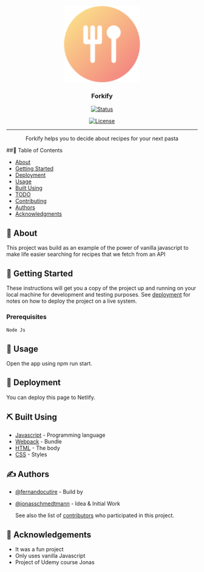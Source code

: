 <p align="center">
  <a href="" rel="noopener">
 <img width=200px height=200px src="dist/img/favicon.png" alt="Project logo"></a>
</p>

<h3 align="center">Forkify</h3>

<div align="center">

[![Status](https://img.shields.io/badge/status-active-success.svg)]()

[![License](https://img.shields.io/badge/license-MIT-blue.svg)](/LICENSE)

</div>

---

<p align="center"> Forkify helps you to decide about recipes for your next pasta
    <br> 
</p>
##📝 Table of Contents

- [About](#about)
- [Getting Started](#getting_started)
- [Deployment](#deployment)
- [Usage](#usage)
- [Built Using](#built_using)
- [TODO](../TODO.md)
- [Contributing](../CONTRIBUTING.md)
- [Authors](#authors)
- [Acknowledgments](#acknowledgement)

## 🧐 About <a name = "about"></a>

This project was build as an example of the power of vanilla javascript to make life easier searching for recipes that we fetch from an API

## 🏁 Getting Started <a name = "getting_started"></a>

These instructions will get you a copy of the project up and running on your local machine for development and testing purposes. See [deployment](#deployment) for notes on how to deploy the project on a live system.

### Prerequisites

```
Node Js
```

## 🎈 Usage <a name="usage"></a>

Open the app using npm run start.

## 🚀 Deployment <a name = "deployment"></a>

You can deploy this page to Netlify.

## ⛏️ Built Using <a name = "built_using"></a>

- [Javascript](https://www.mongodb.com/) - Programming language
- [Webpack](https://expressjs.com/) - Bundle
- [HTML](https://vuejs.org/) - The body
- [CSS](https://nodejs.org/en/) - Styles

## ✍️ Authors <a name = "authors"></a>

- [@fernandocutire](https://github.com/FernandoC1217) - Build by
- [@jonasschmedtmann](https://github.com/jonasschmedtmann) - Idea & Initial Work

  See also the list of [contributors](https://github.com/FernandoC1217/Forkify/contributors) who participated in this project.

## 🎉 Acknowledgements <a name = "acknowledgement"></a>

- It was a fun project
- Only uses vanilla Javascript
- Project of Udemy course Jonas
